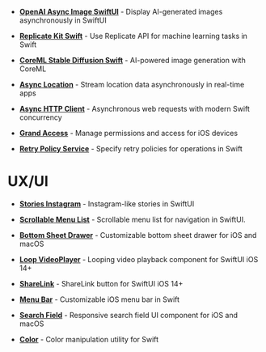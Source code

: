 - [**OpenAI Async Image SwiftUI**](https://github.com/The-Igor/openai-async-image-swiftui) - Display AI-generated images asynchronously in SwiftUI

- [**Replicate Kit Swift**](https://github.com/The-Igor/replicate-kit-swift) - Use Replicate API for machine learning tasks in Swift

- [**CoreML Stable Diffusion Swift**](https://github.com/The-Igor/coreml-stable-diffusion-swift) - AI-powered image generation with CoreML

- [**Async Location**](https://github.com/The-Igor/d3-async-location) - Stream location data asynchronously in real-time apps

- [**Async HTTP Client**](https://github.com/The-Igor/async-http-client) - Asynchronous web requests with modern Swift concurrency

- [**Grand Access**](https://github.com/The-Igor/grand-access) - Manage permissions and access for iOS devices

- [**Retry Policy Service**](https://github.com/The-Igor/retry-policy-service) - Specify retry policies for operations in Swift

# UX/UI

- [**Stories Instagram**](https://github.com/The-Igor/d3-stories-instagram) - Instagram-like stories in SwiftUI

- [**Scrollable Menu List**](https:/github.com/The-Igor/d3-scrollable-menu-list) - Scrollable menu list for navigation in SwiftUI.

- [**Bottom Sheet Drawer**](https://github.com/The-Igor/swiftui-bottom-sheet-drawer) - Customizable bottom sheet drawer for iOS and macOS

- [**Loop VideoPlayer**](https://github.com/The-Igor/swiftui-loop-videoplayer) - Looping video playback component for SwiftUI iOS 14+

- [**ShareLink**](https://github.com/The-Igor/sharelink-for-swiftui) - ShareLink button for SwiftUI iOS 14+

- [**Menu Bar**](https://github.com/The-Igor/d3-menu-bar) - Customizable iOS menu bar in Swift

- [**Search Field**](https://github.com/The-Igor/swiftui-search-field-shell-line) - Responsive search field UI component for iOS and macOS

- [**Color**](https://github.com/The-Igor/d3-color) - Color manipulation utility for Swift
